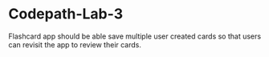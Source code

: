 # Codepath-Lab-3
 Flashcard app should be able save multiple user created cards so that users can revisit the app to review their cards.
